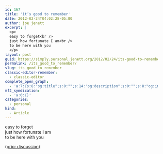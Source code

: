 ```yaml
---
id: 167
title: 'it’s good to remember'
date: 2012-02-24T04:02:28-05:00
author: joe jenett
excerpt: |
  <p>
  easy to forget<br />
  just how fortunate I am<br />
  to be here with you
  </p>
layout: post
guid: https://simply.personal.jenett.org/2012/02/24/its-good-to-remember/
permalink: /its_good_to_remember/
slug: its_good_to_remember
classic-editor-remember:
  - classic-editor
complete_open_graph:
  - 'a:7:{s:8:"og:title";s:0:"";s:14:"og:description";s:0:"";s:8:"og:image";s:0:"";s:7:"og:type";s:0:"";s:12:"twitter:card";s:7:"summary";s:19:"twitter:description";s:0:"";s:15:"twitter:creator";s:0:"";}'
mf2_syndication:
  - 'a:0:{}'
categories:
  - personal
kind:
  - Article
---
```

easy to forget  
just how fortunate I am  
to be here with you 

([prior discussion](https://disqus.com/home/discussion/jenettsimplypersonal/jenettsimplypersonal_its_good_to_remember/))